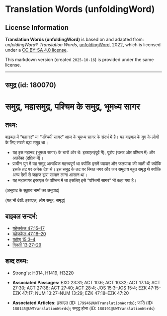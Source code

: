 # Translation Words (unfoldingWord)

## License Information

**Translation Words (unfoldingWord)** is based on and adapted from: _unfoldingWord® Translation Words_, [unfoldingWord](https://unfoldingword.org/utw), 2022, which is licensed under a [CC BY-SA 4.0 license](https://creativecommons.org/licenses/by-sa/4.0/legalcode.en).

This markdown version (created `2025-10-16`) is provided under the same license.



--------------------------------

## समुद्र (id: 180070)

समुद्र, महासमुद्र, पश्चिम के समुद्र, भूमध्य सागर
================================================

तथ्य:
-----

बाइबल में “महानद” या “पश्चिमी सागर” आज के भूमध्य सागर के संदर्भ में है। यह बाइबल के युग के लोगों के लिए सबसे बड़ा समुद्र था।

* यह इस महानद (भूमध्य सागर) के चारों ओर थे: इस्राएल(पूर्व में), यूरोप (उत्तर और पश्चिम में) और अफ्रीका (दक्षिण में)।
* प्राचीन युग में यह समुद्र अत्यधिक महत्त्वपूर्ण था क्योंकि इसमें व्यापार और जलयात्रा की जाती थी क्योंकि इसके तट पर अनेक देश थे। इस समुद्र के तट पर स्थित नगर और जन समुदाय बहुत समृद्ध थे क्योंकि अन्य देशों से जहाज द्वारा सामान लाना आसान था।
* यह महासागर इस्राएल के पश्चिम में था इसलिए इसे “पश्चिमी सागर” भी कहा गया है।

(अनुवाद के सुझाव नामों का अनुवाद)

(यह भी देखें: इस्राएल, लोग समूह, समृद्ध)

बाइबल सन्दर्भ:
--------------

* [यहेजकेल 47:15–17](https://ref.ly/Ezek47:15-Ezek47:17)
* [यहेजकेल 47:18–20](https://ref.ly/Ezek47:18-Ezek47:20)
* [यहोशू 15:3–4](https://ref.ly/Josh15:3-Josh15:4)
* [गिनती 13:27–29](https://ref.ly/Num13:27-Num13:29)

शब्द तथ्य:
----------

* Strong's: H314, H1419, H3220

* **Associated Passages:** EXO 23:31; ACT 10:6; ACT 10:32; ACT 17:14; ACT 27:30; ACT 27:38; ACT 27:40; ACT 28:4; JOS 15:3–JOS 15:4; EZK 47:15–EZK 47:17; NUM 13:27–NUM 13:29; EZK 47:18–EZK 47:20
* **Associated Articles:** इस्राएल (ID: `179946@UWTranslationWords`); जाति (ID: `180145@UWTranslationWords`); समृद्ध होना (ID: `180191@UWTranslationWords`)

